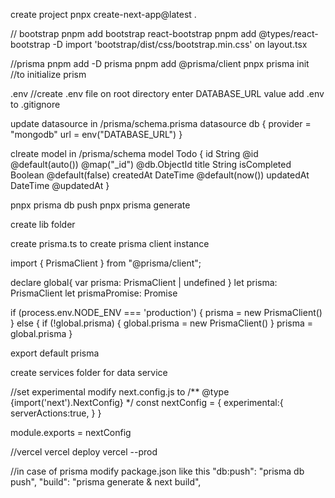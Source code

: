 create project
pnpx create-next-app@latest .

// bootstrap 
pnpm add bootstrap react-bootstrap
pnpm add @types/react-bootstrap -D
import 'bootstrap/dist/css/bootstrap.min.css' on layout.tsx

//prisma
pnpm add -D prisma
pnpm add @prisma/client
pnpx prisma init //to initialize prism

.env //create .env file on root directory
enter DATABASE_URL value 
add .env to .gitignore

update datasource in /prisma/schema.prisma 
datasource db {
  provider = "mongodb"
  url      = env("DATABASE_URL")
}

clreate model in /prisma/schema
model Todo {
  id          String   @id @default(auto()) @map("_id") @db.ObjectId
  title       String
  isCompleted Boolean  @default(false)
  createdAt   DateTime @default(now())
  updatedAt   DateTime @updatedAt
}


pnpx prisma db push
pnpx prisma generate

create lib folder

create prisma.ts to create prisma client instance

import { PrismaClient } from "@prisma/client";

declare global{
   var prisma: PrismaClient | undefined
}
let prisma: PrismaClient
let prismaPromise: Promise<PrismaClient>

if (process.env.NODE_ENV === 'production') {
  prisma = new PrismaClient()
} else {
  if (!global.prisma) {
    global.prisma = new PrismaClient()
  }
  prisma = global.prisma
}

export default prisma

create services folder for data service



//set experimental
modify next.config.js to 
/** @type {import('next').NextConfig} */
const nextConfig = {
    experimental:{
        serverActions:true,
    }
}

module.exports = nextConfig

//vercel
vercel deploy
vercel --prod

//in case of prisma modify package.json like this
 "db:push": "prisma db push",
 "build": "prisma generate & next build",